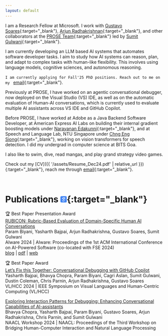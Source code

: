 ```yaml
---
layout: default
---
```



I am a Research Fellow at Microsoft. I work with [Gustavo Soares](https://www.microsoft.com/en-us/research/people/gsoares/){:target="_blank"}, [Arjun Radhakrishnan](https://www.microsoft.com/en-us/research/people/arradha/){:target="_blank"}, and other collaborators at the [PROSE Team](https://www.microsoft.com/en-us/research/group/prose/){:target="_blank"} led by [Sumit Gulwani](https://www.microsoft.com/en-us/research/people/sumitg/){:target="_blank"}.

I am currently developing an LLM based AI systems that automates software developer tasks. I aim to study how AI systems can reason, plan, and adapt to complex tasks with human-like flexibility. This involves using language models, cognitive sciences, and autonomous reasoning. 

`I am currently applying for Fall'25 PhD positions. Reach out to me on my ` [email](mailto:parambiyani8@gmail.com){:target="_blank"}.

Previously at PROSE, I have worked on an agentic conversational debugger, now deployed on the Visual Studio (VS) IDE, as well as on the automatic evaluation of Human-AI conversations, which is currently used to evaluate multiple AI assistants across VS IDE and GitHub Copilot.

Before PROSE, I have worked at Adobe as a Java Backend Software Developer, at American Express AI Labs on building their internal gradient boosting models under [Narayanan Edakunni](https://scholar.google.com/citations?user=qI7tWCsAAAAJ&hl=en){:target="_blank"}, and at Speech and Language Lab, NTU Singapore under [Chng Eng Siong](https://aseschng.github.io/intro1.html){:target="_blank"}, working on vision transformers for speech detection. I did my undergrad in computer science at BITS Goa.

I also like to swim, dive, read mangas, and play grand strategy video games.

Check out my [CV]({{ '/assets/Resume_Dec24.pdf' | relative_url }}){:target="_blank"}, reach me through [email](mailto:parambiyani8@gmail.com){:target="_blank"}.

<br>

# Publications [<img src="assets\img\logos\google_scholar.png" alt="google-scholar" target="_blank" width="20" height="20">](https://scholar.google.com/citations?user=BdfgjTwAAAAJ&hl=en){:target="_blank"}

<div>
    <p class="paper">
        <span class="badge"> 🏆 Best Paper Presentation Award </span><br>
        <a class="paperlink" href="https://dl.acm.org/doi/10.1145/3664646.3664778" target="_blank"><span class="papertitle">RUBICON: Rubric-Based Evaluation of Domain-Specific Human AI Conversations</span></a><br>
        <span class="thisauthor">Param Biyani</span>, Yasharth Bajpai, Arjun Radhakrishna, Gustavo Soares, Sumit Gulwani<br>
        <span class="confshort">AIware 2024</span> |
            AIware: Proceedings of the 1st ACM International Conference on AI-Powered Software (co-located with FSE 2024)<br>
        <a class="tag" href="https://www.microsoft.com/en-us/research/blog/rubicon-evaluating-conversations-between-humans-and-ai-systems/" target="_blank">blog</a>
        <span class="tagsep">|</span>
        <a class="tag" href="https://www.microsoft.com/en-us/research/uploads/prod/2024/05/RUBICON__Rubric_Based_Evaluation_of_Domain_Specific_Human_AI_Conversations-10.pdf" target="_blank">pdf</a>
        <span class="tagsep">|</span>
        <a class="tag" href="https://www.microsoft.com/en-us/research/publication/rubicon-rubric-based-evaluation-of-domain-specific-human-ai-conversations/" target="_blank">web</a>
    </p>
</div>

<div>
    <p class="paper">
        <span class="badge"> 🏆 Best Paper Award </span><br>
        <a class="paperlink" href="https://www.microsoft.com/en-us/research/publication/lets-fix-this-together-conversational-debugging-with-github-copilot/" target="_blank"><span class="papertitle">Let’s Fix this Together: Conversational Debugging with GitHub Copilot</span></a><br>
        Yasharth Bajpai, Bhavya Chopra, <span class="thisauthor">Param Biyani</span>, Cagri Aslan, Sumit Gulwani, Dustin Coleman, Chris Parnin, Arjun Radhakrishna, Gustavo Soares<br>
        <span class="confshort">VL/HCC 2024</span> | IEEE Symposium on Visual Languages and Human-Centric Computing (VL/HCC)<br>
    </p>
</div>

<div>
    <p class="paper">
        <a class="paperlink" href="https://arxiv.org/abs/2402.06229" target="_blank"><span class="papertitle"> Exploring Interaction Patterns for Debugging: Enhancing Conversational Capabilities of AI-assistants</span></a><br>
        Bhavya Chopra, Yasharth Bajpai, <span class="thisauthor">Param Biyani</span>, Gustavo Soares, Arjun Radhakrishna, Chris Parnin, and Sumit Gulwani<br>
        <span class="confshort">NAACL Workshop 2024</span> | NAACL: Proceedings of the Third Workshop on Bridging Human-Computer Interaction and Natural Language Processing <br>
    </p>
</div>

<br>
